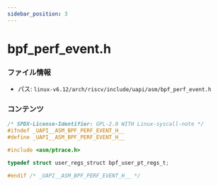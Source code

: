 ```yaml
---
sidebar_position: 3
---
```

# bpf_perf_event.h

### ファイル情報

- パス: `linux-v6.12/arch/riscv/include/uapi/asm/bpf_perf_event.h`

### コンテンツ

```h
/* SPDX-License-Identifier: GPL-2.0 WITH Linux-syscall-note */
#ifndef _UAPI__ASM_BPF_PERF_EVENT_H__
#define _UAPI__ASM_BPF_PERF_EVENT_H__

#include <asm/ptrace.h>

typedef struct user_regs_struct bpf_user_pt_regs_t;

#endif /* _UAPI__ASM_BPF_PERF_EVENT_H__ */

```
